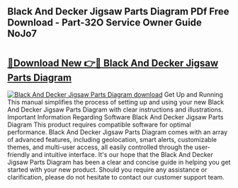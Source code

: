 ## Black And Decker Jigsaw Parts Diagram PDf Free Download - Part-32O Service Owner Guide NoJo7

# <h2><a href="http://dfpbts.blite.top/?on=Black+And+Decker+Jigsaw+Parts+Diagram">🔗Download New 👉🔴 Black And Decker Jigsaw Parts Diagram</a></h2>

[![Black And Decker Jigsaw Parts Diagram download](https://i.imgur.com/lujVjoI.png)](http://dfpbts.blite.top/?on=Black+And+Decker+Jigsaw+Parts+Diagram)
Get Up and Running This manual simplifies the process of setting up and using your new Black And Decker Jigsaw Parts Diagram with clear instructions and illustrations. Important Information Regarding Software Black And Decker Jigsaw Parts Diagram This product requires compatible software for optimal performance. Black And Decker Jigsaw Parts Diagram comes with an array of advanced features, including geolocation, smart alerts, customizable themes, and multi-user access, all easily controlled through the user-friendly and intuitive interface. It's our hope that the Black And Decker Jigsaw Parts Diagram has been a clear and concise guide in helping you get started with your new product. Should you require any assistance or clarification, please do not hesitate to contact our customer support team.
